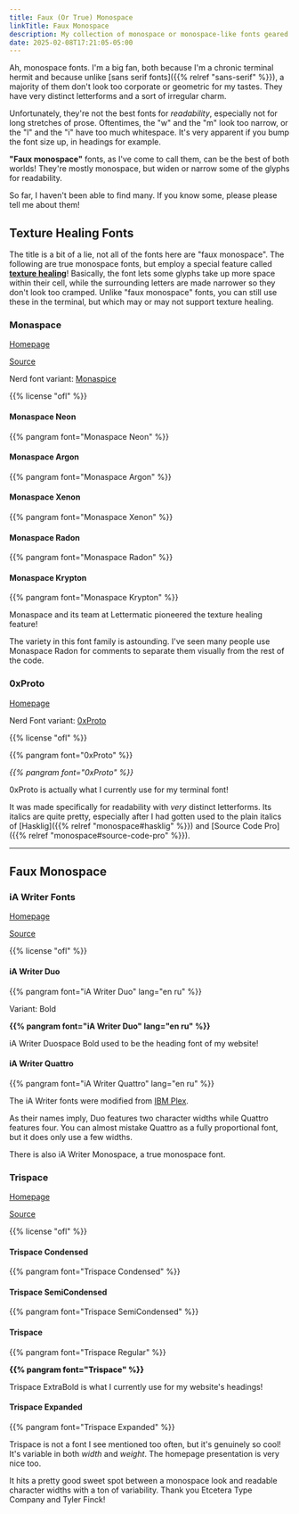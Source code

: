```yaml
---
title: Faux (Or True) Monospace
linkTitle: Faux Monospace
description: My collection of monospace or monospace-like fonts geared for readability
date: 2025-02-08T17:21:05-05:00
---
```


Ah, monospace fonts. I'm a big fan, both because I'm a chronic terminal hermit and because
unlike [sans serif fonts]({{% relref "sans-serif" %}}), a majority of them don't look too
corporate or geometric for my tastes. They have very distinct letterforms and a sort of
irregular charm.

Unfortunately, they're not the best fonts for *readability*, especially not for long stretches
of prose. Oftentimes, the "w" and the "m" look too narrow, or the "l" and the "i" have too
much whitespace. It's very apparent if you bump the font size up, in headings for example.

**"Faux monospace"** fonts, as I've come to call them, can be the best of both worlds! They're
mostly monospace, but widen or narrow some of the glyphs for readability.

So far, I haven't been able to find many. If you know some, please please tell me about them!

<section>

## Texture Healing Fonts

The title is a bit of a lie, not all of the fonts here are "faux monospace". The following
are true monospace fonts, but employ a special feature called
[**texture healing**](https://github.com/githubnext/monaspace/blob/main/docs/Texture%20Healing.md)!
Basically, the font lets some glyphs take up more space within their cell, while the surrounding
letters are made narrower so they don't look too cramped. Unlike "faux monospace" fonts, you can
still use these in the terminal, but which may or may not support texture healing.

### Monaspace

[Homepage](https://monaspace.githubnext.com)

[Source](https://github.com/githubnext/monaspace)

Nerd font variant: [Monaspice][nf]

{{% license "ofl" %}}

#### Monaspace Neon

{{% pangram font="Monaspace Neon" %}}

#### Monaspace Argon

{{% pangram font="Monaspace Argon" %}}

#### Monaspace Xenon

{{% pangram font="Monaspace Xenon" %}}

#### Monaspace Radon

{{% pangram font="Monaspace Radon" %}}

#### Monaspace Krypton

{{% pangram font="Monaspace Krypton" %}}

Monaspace and its team at Lettermatic pioneered the texture healing feature!

The variety in this font family is astounding. I've seen many people use Monaspace Radon
for comments to separate them visually from the rest of the code.

### 0xProto

[Homepage](https://github.com/0xType/0xProto)

Nerd Font variant: [0xProto][nf]

{{% license "ofl" %}}

{{% pangram font="0xProto" %}}

<div style="font-style: italic">
{{% pangram font="0xProto" %}}
</div>

0xProto is actually what I currently use for my terminal font!

It was made specifically for readability with *very* distinct letterforms. Its italics
are quite pretty, especially after I had gotten used to the plain italics of
[Hasklig]({{% relref "monospace#hasklig" %}}) and [Source Code Pro]({{% relref "monospace#source-code-pro" %}}).

[nf]: https://www.nerdfonts.com/font-downloads

</section>
<hr />
<section>

## Faux Monospace

### iA Writer Fonts

[Homepage](https://ia.net/topics/a-typographic-christmas)

[Source](https://github.com/iaolo/iA-Fonts)

{{% license "ofl" %}}

#### iA Writer Duo

{{% pangram font="iA Writer Duo" lang="en ru" %}}

<span class="primary">Variant</span>: Bold

<div style="font-weight: bold">
{{% pangram font="iA Writer Duo" lang="en ru" %}}
</div>

iA Writer Duospace Bold used to be the heading font of my website!

#### iA Writer Quattro

{{% pangram font="iA Writer Quattro" lang="en ru" %}}

The iA Writer fonts were modified from [IBM Plex](https://github.com/IBM/plex).

As their names imply, Duo features two character widths while Quattro features four.
You can almost mistake Quattro as a fully proportional font, but it does only use a
few widths.

There is also iA Writer Monospace, a true monospace font.

### Trispace

[Homepage](https://etceteratype.co/trispace)

[Source](https://github.com/Etcetera-Type-Co/Trispace)

{{% license "ofl" %}}

#### Trispace Condensed

{{% pangram font="Trispace Condensed" %}}

#### Trispace SemiCondensed

{{% pangram font="Trispace SemiCondensed" %}}

#### Trispace

{{% pangram font="Trispace Regular" %}}
<div style="font-weight: 800">
{{% pangram font="Trispace" %}}
</div>

Trispace ExtraBold is what I currently use for my website's headings!

#### Trispace Expanded

{{% pangram font="Trispace Expanded" %}}

Trispace is not a font I see mentioned too often, but it's genuinely so cool!
It's variable in both *width* and *weight*. The homepage presentation is very nice too.

It hits a pretty good sweet spot between a monospace look and readable character widths
with a ton of variability. Thank you Etcetera Type Company and Tyler Finck!

</section>

